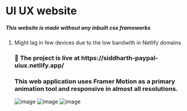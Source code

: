 <h1>UI UX website</h1>
<h5>This website is made without any inbuilt css frameworks</h5>
<ol>
<li>Might lag in few devices due to the low bandwith in Netlify domains</li>
<h3>🔴 The project is live at https://siddharth-paypal-uiux.netlify.app/ </h3> 
 
<h3>This web application uses Framer Motion as a primary animation tool and responsive in almost all resolutions.</h3>
 
![image](https://user-images.githubusercontent.com/62851444/180736586-2676a5cb-e8d8-497b-b85e-c8f855bc6f1e.png)
![image](https://user-images.githubusercontent.com/62851444/180736635-18ea9954-e200-481e-ae6d-05cef8a7ac03.png)
![image](https://user-images.githubusercontent.com/62851444/180736717-5432cd4a-6573-4b4c-ba82-c3fe229418c3.png)

 
